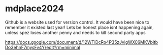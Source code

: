 # mdplace2024
Github is a website used for version control. It would have been nice to remember it existed last year!
Lets be honest place isnt happening again, unless spez loses another penny and needs to kill second party apps

https://docs.google.com/document/d/12WTiDcRo4P35zJvlgWX06MKVbitbDo3ehnF7mysFv4Y/edit?rm=minimal
